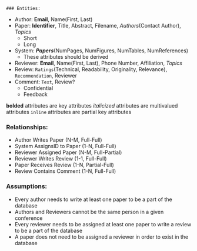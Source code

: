 	### Entities:
 - Author: **Email**, Name(First, Last)
 - Paper: **Identifier**, Title, Abstract, Filename, *Authors*(Contact Author), *Topics*
	 - Short
	 - Long
 - System: ***Papers***(NumPages, NumFigures, NumTables, NumReferences)
	 - These attributes should be derived
 - Reviewer: **Email**, Name(First, Last), Phone Number, Affiliation, *Topics*
 - Review: `Ratings`(Technical, Readability, Originality, Relevance), `Recommendation`, Reviewer
 - Comment: `Text`, Review?
	 - Confidential
	 - Feedback

**bolded** attributes are key attributes
*italicized* attributes are multivalued attributes
`inline` attributes are partial key attributes

### Relationships:
 - Author Writes Paper (N-M, Full-Full)
 - System AssignsID to Paper (1-N, Full-Full)
 - Reviewer Assigned Paper (N-M, Full-Partial)
 - Reviewer Writes Review (1-1, Full-Full)
 - Paper Receives Review (1-N, Partial-Full)
 - Review Contains Comment (1-N, Full-Full)

### Assumptions:
 - Every author needs to write at least one paper to be a part of the database
 - Authors and Reviewers cannot be the same person in a given conference
 - Every reviewer needs to be assigned at least one paper to write a review to be a part of the database
 - A paper does not need to be assigned a reviewer in order to exist in the database
